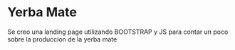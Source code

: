 # Yerba Mate

Se creo una landing page utilizando BOOTSTRAP y JS para contar un poco sobre la produccion de la yerba mate
